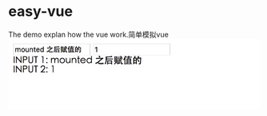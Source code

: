 # easy-vue
The demo explan how the vue work.简单模拟vue
![image](https://github.com/atoanofish/easy-vue/blob/master/img/demo.png)
